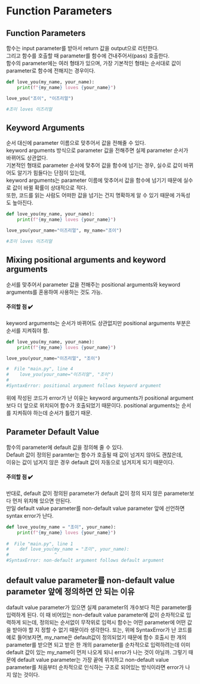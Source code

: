# Function Parameters
## Function Parameters
함수는 input parameter를 받아서 return 값을 output으로 리턴한다.  
그리고 함수를 호출할 때 parameter를 함수에 건내주어서(pass) 호출한다.  
함수의 parameter에는 여러 형태가 있으며, 가장 기본적인 형태는 순서대로 값이 parameter로 함수에 전해지는 경우이다.  
```python
def love_you(my_name, your_name):
    print(f"{my_name} loves {your_name}")

love_you("조이", "이즈리얼")

#조이 loves 이즈리얼
```
## Keyword Arguments
순서 대신에 parameter 이름으로 맞추어서 값을 전해줄 수 있다.  
keyword arguments 방식으로 parameter 값을 전해주면 실제 parameter 순서가 바뀌어도 상관없다.  
기본적인 형태로 parameter 순서에 맞추어 값을 함수에 넘기는 경우, 실수로 값이 바뀌어도 알기가 힘들다는 단점이 있는데,  
keyword arguments는 parameter 이름에 맞추어서 값을 함수에 넘기기 때문에 실수로 값이 바뀔 확률이 상대적으로 적다.  
또한, 코드를 읽는 사람도 어떠한 값을 넘기는 건지 명확하게 알 수 있기 때문에 가독성도 높아진다.  
```python
def love_you(my_name, your_name):
    print(f"{my_name} loves {your_name}")

love_you(your_name="이즈리얼", my_name="조이")

#조이 loves 이즈리얼
```
## Mixing positional arguments and keyword arguments
순서를 맞추어서 parameter 값을 전해주는 positional arguments와 keyword arguments를 혼용하여 사용하는 것도 가능.
#### 주의할 점 :heavy_check_mark: 
keyword arguments는 순서가 바뀌어도 상관없지만 positional arguments 부분은 순서를 지켜줘야 함.
```python
def love_you(my_name, your_name):
    print(f"{my_name} loves {your_name}")

love_you(your_name="이즈리얼", "조이")

#  File "main.py", line 4
#    love_you(your_name="이즈리얼", "조이")
#                                    ^
#SyntaxError: positional argument follows keyword argument
```
위에 작성된 코드가 error가 난 이유는 keyword arguments가 positional argument보다 더 앞으로 위치되어 함수가 호출되었기 때문이다.
positional arguments는 순서를 지켜줘야 하는데 순서가 틀렸기 때문.

## Parameter Default Value
함수의 parameter에 default 값을 정의해 줄 수 있다.  
Default 값이 정의된 paramter는 함수가 호출될 때 값이 넘겨지 않아도 괜찮은데,  
이유는 값이 넘겨지 않은 경우 default 값이 자동으로 넘겨지게 되기 때문이다.
#### 주의할 점 :heavy_check_mark: 
반대로, default 값이 정의된 parameter가 default 값이 정의 되지 않은 parameter보다 먼저 위치해 있으면 안된다.  
만일 default value parameter를 non-default value parameter 앞에 선언하면 syntax error가 난다.
```python
def love_you(my_name = "조이", your_name):
    print(f"{my_name} loves {your_name}")
    
#  File "main.py", line 1
#    def love_you(my_name = "조이", your_name):
#                 ^
#SyntaxError: non-default argument follows default argument
```
## default value parameter를 non-default value parameter 앞에 정의하면 안 되는 이유
dafault value parameter가 있으면 실제 parameter의 개수보다 적은 parameter를 입력하게 된다. 이 때 비어있는 non-default value parameter에 값이 순차적으로 입력하게 되는데, 정의되는 순서없이 무작위로 입력시 함수는 어떤 parameter에 어떤 값을 받아야 할 지 정할 수 없기 때문이라 생각한다. 또는, 위에 SyntaxError가 난 코드를 예로 들어보자면, my_name은 default값이 정의되었기 때문에 함수 호출시 한 개의 parameter를 받으면 되고 받은 한 개의 parameter를 순차적으로 입력하려는데 이미 default 값이 있는 my_name이 먼저 나오게 되니 error가 나는 것이 아닐까. 그렇기 때문에 default value parameter는 가장 끝에 위치하고 non-default value parameter를 처음부터 순차적으로 인식하는 구조로 되어있는 방식이라면 error가 나지 않는 것이다.

